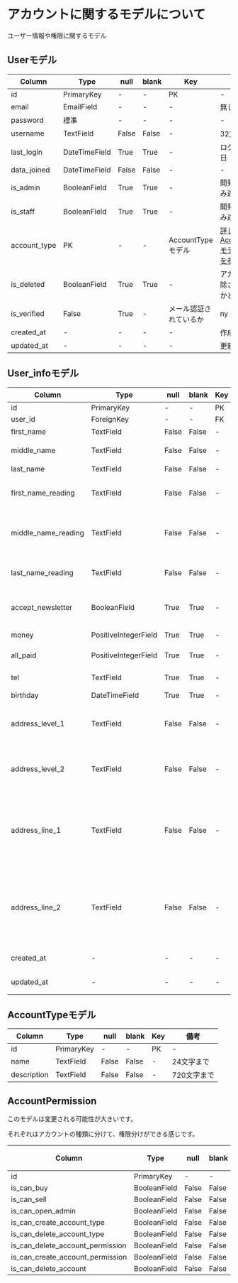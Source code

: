 # アカウントに関するモデルについて

ユーザー情報や権限に関するモデル

## Userモデル

|  Column  |  Type  | null | blank | Key | 備考 |
|   ----   |  ----  | ---- |  ---  | --- | ---- |
| id | PrimaryKey | - | - | PK | - |
| email | EmailField | - | - | - | 無し |
| password | 標準 | - | - | - | - |
| username | TextField | False | False | - | 32文字まで |
| last_login | DateTimeField | True | True | - | ログイン最終日 |
| data_joined | DateTimeField | False | False | - | - |
| is_admin | BooleanField | True | True | - | 開発環境にのみ適用 |
| is_staff | BooleanField | True | True | - | 開発環境にのみ適用 |
| account_type | PK | - | - | AccountTypeモデル | [詳しくはAccountTypeモデルの説明を参照](##AccountTypeモデル)|
| is_deleted | BooleanField | True | True | - | アカウント削除されているかどうか |
| is_verified | False | True | - | メール認証されているか |ny
| created_at | - | - | - | - | 作成日時 |
| updated_at | - | - | - | - | 更新日時 |

## User_infoモデル

|  Column  |  Type  | null | blank | Key | 備考 |
|   ----   |  ----  | ---- |  ---  | --- | ---- |
| id | PrimaryKey | - | - | PK | - |
| user_id | ForeignKey | - | - | FK | = |
| first_name | TextField | False | False | - | 苗字 |
| middle_name | TextField | False | False | - | ミドルネーム |
| last_name | TextField | False | False | - | 名前 |
| first_name_reading | TextField | False | False | - | 苗字(カタカナ) |
| middle_name_reading | TextField | False | False | - | ミドルネーム(カタカナ) |
| last_name_reading | TextField | False | False | - | 名前(カタカナ) |
| accept_newsletter | BooleanField | True | True | - | お得情報送信許可 |
| money | PositiveIntegerField | True | True | - | default = 0 |
| all_paid | PositiveIntegerField | True | True | - | default = 0 |
| tel | TextField | True | True | - | 必須ではない |
| birthday | DateTimeField | True | True | - | - |
| address_level_1 | TextField | False | False | - | 都道府県 128文字まで |
| address_level_2 | TextField | False | False | - | 市区町村 128文字まで |
| address_line_1 | TextField | False | False | - | 番地・マンション名（1行目） 128文字まで |
| address_line_2 | TextField | False | False | - | 番地・マンション名（2行目） 128文字まで |
| created_at | - | - | - | - | 作成日時 |
| updated_at | - | - | - | - | 更新日時 |

## AccountTypeモデル

|  Column  |  Type  | null | blank | Key | 備考 |
|   ----   |  ----  | ---- |  ---  | --- | ---- |
| id | PrimaryKey | - | - | PK | - |
| name | TextField | False | False | - | 24文字まで |
| description | TextField | False | False | - | 720文字まで |

## AccountPermission

このモデルは変更される可能性が大きいです。

それぞれはアカウントの種類に分けて、権限分けができる感じです。

|  Column  |  Type  | null | blank | Key | 備考 |
|   ----   |  ----  | ---- |  ---  | --- | ---- |
| id | PrimaryKey | - | - | PK | - |
| is_can_buy | BooleanField | False | False | - | - |
| is_can_sell | BooleanField | False | False | - | - |
| is_can_open_admin | BooleanField | False | False | - | - |
| is_can_create_account_type | BooleanField | False | False | - | - |
| is_can_delete_account_type | BooleanField | False | False | - | - |
| is_can_delete_account_permission | BooleanField | False | False | - | - |
| is_can_create_account_permission | BooleanField | False | False | - | - |
| is_can_delete_account | BooleanField | False | False | - | - |